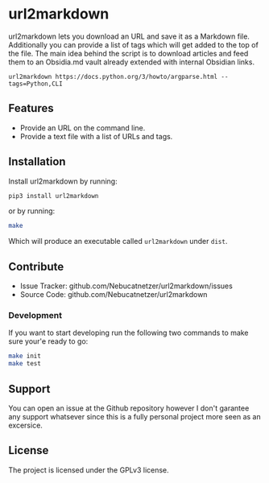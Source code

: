 # url2markdown

url2markdown lets you download an URL and save it as a Markdown file.
Additionally you can provide a list of tags which will get added to the top of
the file. The main idea behind the script is to download articles and feed them
to an Obsidia.md vault already extended with internal Obsidian links.

```
url2markdown https://docs.python.org/3/howto/argparse.html --tags=Python,CLI
```

## Features

- Provide an URL on the command line.
- Provide a text file with a list of URLs and tags.

## Installation

Install url2markdown by running:

```bash
pip3 install url2markdown
```

or by running:

```bash
make
```

Which will produce an executable called `url2markdown` under `dist`.

## Contribute

- Issue Tracker: github.com/Nebucatnetzer/url2markdown/issues
- Source Code: github.com/Nebucatnetzer/url2markdown

### Development

If you want to start developing run the following two commands to make sure
your'e ready to go:

```bash
make init
make test
```

## Support

You can open an issue at the Github repository however I don't garantee any
support whatsever since this is a fully personal project more seen as an
excersice.

## License

The project is licensed under the GPLv3 license.
